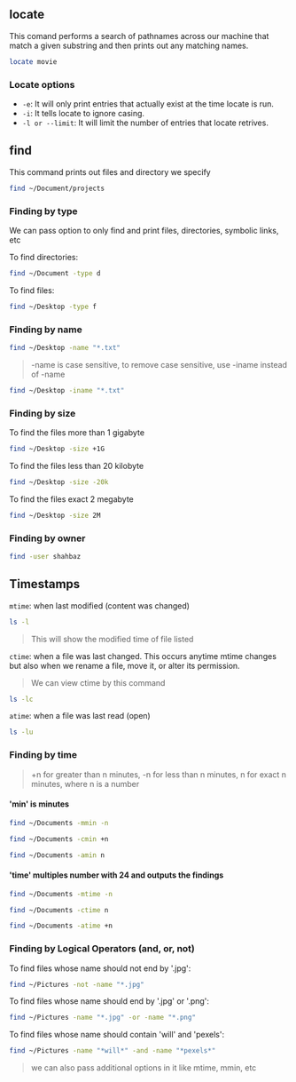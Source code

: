 ## locate

This comand performs a search of pathnames across our machine that match a given substring and then prints out any matching names.

```bash
locate movie
```

### Locate options

- `-e`: It will only print entries that actually exist at the time locate is run.
- `-i`: It tells locate to ignore casing.
- `-l or --limit`: It will limit the number of entries that locate retrives.


## find

This command prints out files and directory we specify

```bash
find ~/Document/projects
```

### Finding by type

We can pass option to only find and print files, directories, symbolic links, etc

To find directories:
```bash
find ~/Document -type d
```

To find files:
```bash
find ~/Desktop -type f
```

### Finding by name

```bash
find ~/Desktop -name "*.txt"
```
> -name is case sensitive, to remove case sensitive, use -iname instead of -name

```bash
find ~/Desktop -iname "*.txt"
```


### Finding by size

To find the files more than 1 gigabyte
```bash
find ~/Desktop -size +1G
```

To find the files less than 20 kilobyte
```bash
find ~/Desktop -size -20k
```

To find the files exact 2 megabyte
```bash
find ~/Desktop -size 2M
```

### Finding by owner

```bash
find -user shahbaz
```

## Timestamps

`mtime`: when last modified (content was changed)

```bash
ls -l
```
> This will show the modified time of file listed

`ctime`: when a file was last changed. This occurs anytime mtime changes but also when we rename a file, move it, or alter its permission.

> We can view ctime by this command
```bash
ls -lc
```

`atime`: when a file was last read (open)
```bash
ls -lu
```

### Finding by time

> +n for greater than n minutes, -n for less than n minutes, n for exact n minutes, 
> where n is a number

#### 'min' is minutes

```bash
find ~/Documents -mmin -n
```

```bash
find ~/Documents -cmin +n
```

```bash
find ~/Documents -amin n
```

#### 'time' multiples number with 24 and outputs the findings

```bash
find ~/Documents -mtime -n
```

```bash
find ~/Documents -ctime n
```

```bash
find ~/Documents -atime +n
```

### Finding by Logical Operators (and, or, not)

To find files whose name should not end by '.jpg':

```bash
find ~/Pictures -not -name "*.jpg"
```

To find files whose name should end by '.jpg' or '.png':

```bash
find ~/Pictures -name "*.jpg" -or -name "*.png"
```


To find files whose name should contain 'will' and 'pexels':

```bash
find ~/Pictures -name "*will*" -and -name "*pexels*"
```

> we can also pass additional options in it like mtime, mmin, etc

